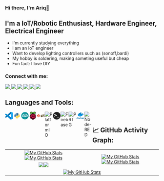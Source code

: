 ### Hi there, I'm Ariq👋 
## I'm a IoT/Robotic Enthusiast, Hardware Engineer, Electrical Engineer


- I'm currently studying everything
- I am an IoT engineer
- Want to develop lighting controllers such as (sonoff,bardi)
- My hobby is soldering, making someting useful but cheap
- Fun fact: I love DIY


### Connect with me:
<p>
  <a href="https://www.linkedin.com/in/ath-thaareq-mahesa-8330471b4/">
    <img src="https://img.shields.io/badge/linkedin-%230077B5.svg?&style=for-the-badge&logo=linkedin&logoColor=white" height=25>
  </a>   
  <a href="https://www.facebook.com/AthThaareqMahesa/">
    <img src="https://img.shields.io/badge/Facebook-1877F2?style=for-the-badge&logo=facebook&logoColor=white" height=25>
  </a>
    <a href="https://www.youtube.com/channel/UCfpKae3Lv2A41bXY2TYHztA">
    <img src="https://img.shields.io/badge/Youtube-1877F2?style=for-the-badge&logo=youtube&logoColor=white" height=25>
  </a>
  <a href="https://www.instagram.com/aththaareq98/">
    <img src="https://img.shields.io/badge/instagram-%23E4405F.svg?&style=for-the-badge&logo=instagram&logoColor=white" height=25>
  </a> 
  <a href="https://github.com/eunbiline98/">
    <img src="https://img.shields.io/badge/GitHub-100000?style=for-the-badge&logo=github&logoColor=white" height=25>
  </a> 
  <a href="https://www.electronicwings.com/search?query=eunbiline98#searchprojects">
    <img src="https://img.shields.io/badge/electronicwings-%230077B5?style=for-the-badge&logo=electronicwings&logoColor=white" height=25>
  </a>
</p>

## Languages and Tools:

<img align="left" alt="Visual Studio Code" width="26px" src="https://raw.githubusercontent.com/github/explore/80688e429a7d4ef2fca1e82350fe8e3517d3494d/topics/visual-studio-code/visual-studio-code.png" />
<img align="left" alt="Python" width="26px" src="https://raw.githubusercontent.com/github/explore/80688e429a7d4ef2fca1e82350fe8e3517d3494d/topics/python/python.png" />
<img align="left" alt="Arduino" width="26px" src="https://raw.githubusercontent.com/github/explore/80688e429a7d4ef2fca1e82350fe8e3517d3494d/topics/arduino/arduino.png" />
<img align="left" alt="Raspberry Pi" width="26px" src="https://raw.githubusercontent.com/github/explore/80688e429a7d4ef2fca1e82350fe8e3517d3494d/topics/raspberry-pi/raspberry-pi.png" />
<img align="left" alt="Git" width="26px" src="https://raw.githubusercontent.com/github/explore/80688e429a7d4ef2fca1e82350fe8e3517d3494d/topics/git/git.png" />
<img align="left" alt="PlatformIO" width="26px" src="https://upload.wikimedia.org/wikipedia/commons/c/cd/PlatformIO_logo.svg" />
<img align="left" alt="Terminal" width="26px" src="https://raw.githubusercontent.com/github/explore/80688e429a7d4ef2fca1e82350fe8e3517d3494d/topics/terminal/terminal.png" />
<img align="left" alt="Firebase" width="26px" src="https://upload.wikimedia.org/wikipedia/commons/c/cf/Firebase_icon.svg" />
<img align="left" alt="PRTG" width="26px" src="https://upload.wikimedia.org/wikipedia/commons/2/23/Prtg-network-monitor-logo.svg" />
<img align="left" alt="Docker" width="26px" src="https://raw.githubusercontent.com/github/explore/01ea2a586e5da744792d0ccfce2f68b861f29301/topics/docker/docker.png" />
<img align="left" alt="Node-RED" width="26px" src="https://nodered.org/about/resources/media/node-red-icon-2.png" />

<br/>

[website]: https://www.instagram.com/atmduino/

## 📈 GitHub Activity Graph:

<table align="center">
    <tr>
        <td align="center"><a href="https://github.com/eunbiline98#gh-light-mode-only"><img src="https://github-readme-stats.vercel.app/api?username=eunbiline98&show_icons=true&theme=default&include_all_commits=true#gh-light-mode-only" alt="My GitHub Stats"/></a><a href="https://github.com/eunbiline98#gh-dark-mode-only"><img src="https://github-readme-stats.vercel.app/api?username=eunbiline98&show_icons=true&theme=tokyonight&include_all_commits=true#gh-dark-mode-only" alt="My GitHub Stats"/></a></td>
        <td rowspan="2" align="center"><a href="https://github.com/eunbiline98#gh-light-mode-only"><img src="https://github-readme-stats.vercel.app/api/top-langs/?username=eunbiline98&theme=default&langs_count=8#gh-light-mode-only" alt="My GitHub Stats"/></a><a href="https://github.com/eunbiline98#gh-dark-mode-only"><img src="https://github-readme-stats.vercel.app/api/top-langs/?username=eunbiline98&theme=tokyonight&langs_count=8#gh-dark-mode-only" alt="My GitHub Stats"/></a></td>
    </tr>
    <tr>
        <td align="center"><a href="https://github.com/eunbiline98#gh-light-mode-only"><img src="https://github-readme-streak-stats.herokuapp.com/?user=eunbiline98&theme=default"/></a><a href="https://github.com/eunbiline98#gh-dark-mode-only"><img src="https://github-readme-streak-stats.herokuapp.com/?user=eunbiline98&theme=tokyonight"/></a></td>
    </tr>
    <tr>
        <td colspan="2" align="center"><a href="https://github.com/eunbiline98#gh-light-mode-only"><img src="https://raw.githubusercontent.com/eunbiline98/eunbiline98/output/github-contribution-grid-snake.svg" alt="My GitHub Stats"/></a>
    </tr>
</table>
